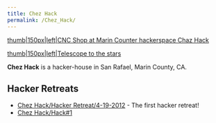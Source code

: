 ```yaml
---
title: Chez Hack
permalink: /Chez_Hack/
---
```


[thumb|150px|left|CNC Shop at Marin Counter hackerspace Chaz Hack](/File:Chaz_Hack_Shop.jpg "wikilink")

[thumb|150px|left|Telescope to the stars](/File:Chez_Hack_Telescope.jpg "wikilink")

**Chez Hack** is a hacker-house in San Rafael, Marin County, CA.

Hacker Retreats
---------------

-   [Chez Hack/Hacker Retreat/4-19-2012](/Chez_Hack/Hacker_Retreat/4-19-2012 "wikilink") - The first hacker retreat!
-   [Chez Hack/Hack\#1](/Chez_Hack/Hack#1 "wikilink")

